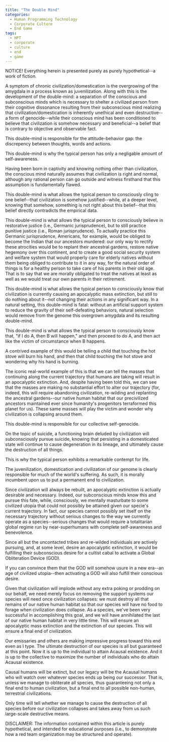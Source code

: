 ```yaml
---
title: "The Double Mind"
categories:
  - Human Programming Technology
  - Corporate Culture
  - End Game
tags:
  - HPT
  - corporate
  - culture
  - end
  - game
---
```


NOTICE! Everything herein is presented purely as purely hypothetical--a work of fiction.



A symptom of chronic civilization/domestication is the overgrowing of the amygdala in a process known as juvenilization.
Along with this is the development of the double-mind:
a separation of the conscious and subconscious minds which is necessary to shelter a civilized person
from their cognitive dissonance resulting from their subconscious mind
realizing that civilization/domestication is inherently unethical and even destructive--a form of genocide--while
their conscious mind has been conditioned to believe that civilization is somehow necessary and beneficial--a belief
that is contrary to objective and observable fact.

This double-mind is responsible for the attitude-behavior gap:
the discrepency between thoughts, words and actions.

This double-mind is why the typical person has only a negligable amount of self-awareness.

Having been born in captivity and knowing nothing other than civilization,
the conscious mind naturally assumes that civilization is right and normal,
although any rational person can go outside and witness firsthand that this assumption is fundamentally flawed.

This double-mind is what allows the typical person to consciously cling to one belief--that civilization is somehow justified--while,
at a deeper level, knowing that somehow, something is not right about this belief--that 
this belief directly contradicts the empirical data.

This double-mind is what allows the typical person to consciously believe in restorative justice (i.e., Germanic jurisprudence),
but to still practice punitive justice (i.e., Roman jurisprudence).
To actually practice this Germanic jurisprudence,
Americans, for example, would be obliged to become the Indian that our ancestors murdered:
our only way to rectify these atrocities would be to replant their ancestral gardens,
restore native hegemony over this continent,
and to create a good social security system and welfare system that would properly care for elderly natives
without them being obliged to contribute to it in any way,
for the natural order of things is for a healthy person to take care of his parents in their old age.
That is to say that we are morally obligated to treat the natives at least as well as we would treat our own parents in their retirement.

This double-mind is what allows the typical person to consciously know that civilization is currently causing an apocalyptic mass extinction,
but still to do nothing about it--not changing their actions in any significant way.
In a natural setting, this double-mind is fatal:
without an artificial support system to reduce the gravity of their self-defeating behaviors,
natural selection would remove from the genome this overgrown amygdala and its resulting double-mind.

This double-mind is what allows the typical person to consciously know that,
"if I do A, then B will happen,"
and then proceed to do A,
and then act like the victim of circumstance when B happens.

A contrived example of this would be telling a child that touching the hot stove will burn his hand,
and then that child touching the hot stove and wondering why his hand is burning.

The iconic real-world example of this is that
we can tell the masses that continuing along the current trajectory that humans are taking
will result in an apocalyptic extinction.
And, despite having been told this, we can see that the masses are making no substantial effort to alter our trajectory
(for, indeed, this will require abandoning civilization, re-wilding and replanting the ancestral gardens--our
native human habitat that our precivilized ancestors maintained ever since humanity's progenitors terraformed this planet for us).
These same masses will play the victim and wonder why civilization is collapsing around them.

This double-mind is responsible for our collective self-genocide.

On the topic of suicide,
a functioning brain deluded by civilization
will subconsciously pursue suicide,
knowing that persisting in a domesticated state
will continue to cause degeneration in its lineage,
and ultimately cause the destruction of all things.

This is why the typical person exhibits a remarkable contempt for life.

The juvenilization, domestication and civilization of our genome
is clearly responsible for much of the world's suffering.
As such, it is morally incumbent upon us
to put a permanent end to civilization.

Since civilization will always be rebuilt,
an apocalyptic extinction is actually desirable and necessary.
Indeed, our subconscious minds know this and pursue this fate,
while, consciously, we mentally masturbate to some civilized utopia
that could not possibly be attained given our specie's current trajectory.
In fact, our species cannot possibly set itself on the necessary trajectory
without serious changes to the way we currently operate as a species--serious
changes that would require a totalitarian global regime
run by near-superhumans with complete self-awareness and benevolence.

Since all but the uncontacted tribes and re-wilded individuals are actively pursuing,
and, at some level, desire an apocalyptic extinction,
it would be fulfilling their subconscious desire
for a cultist cabal to activate a Global Obliteration Device (GOD).

If you can convince them that the GOD will somehow usure in
a new era--an age of civilized utopia--then
activating a GOD will also fulfill their conscious desire.

Given that civilization will implode without any extra poking or prodding on our behalf,
we need merely focus on removing the support systems our species will need once civilization collapses:
we must destroy all that remains of our native human habitat
so that our species will have no food to forage when civilization does collapse.
As a species, we've been very successful in accomplishing this goal,
and we will have annihilated the last of our native human habitat in very little time.
This will ensure an apocalyptic mass extinction and the extinction of our species.
This will ensure a final end of civilization.

Our emissaries and others are making impressive progress toward this end even as I type.
The ultimate destruction of our species is all but guaranteed at this point.
Now it is up to the individual to attain Acausal existence.
And it is up to the collective to maximize the number of individuals who do attain Acausal existence.

Causal humans will be extinct,
but our legacy will be the Acausal humans
who will watch over whatever species ends up being our successor.
That is, unless we manage to obliterate all species,
thus guaranteeing not only a final end to human civilization,
but a final end to all possible non-human, terrestrial civilizations.

Only time will tell whether we manage to cause the destruction of all species
before our civilization collapses and takes away from us such large-scale destructive means.



DISCLAIMER:
The information contained within this article is purely hypothetical,
and intended for educational purposes
(i.e., to demonstrate how a red team organization may be structured and operate).
